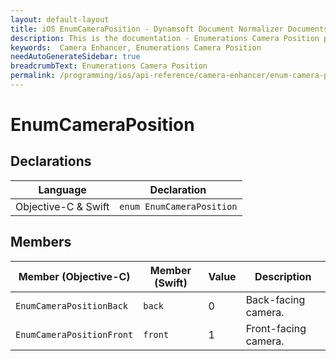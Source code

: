 ```yaml
---
layout: default-layout
title: iOS EnumCameraPosition - Dynamsoft Document Normalizer Documents
description: This is the documentation - Enumerations Camera Position page of Dynamsoft Camera Enhancer.
keywords:  Camera Enhancer, Enumerations Camera Position
needAutoGenerateSidebar: true
breadcrumbText: Enumerations Camera Position
permalink: /programming/ios/api-reference/camera-enhancer/enum-camera-position.html
---
```


# EnumCameraPosition

## Declarations

| Language | Declaration |
|----------|-------------|
| Objective-C & Swift | `enum EnumCameraPosition` |

## Members

| Member (Objective-C) | Member (Swift) | Value | Description |
| -------------------- | -------------- | ----- | ----------- |
| `EnumCameraPositionBack` | `back` | 0 | Back-facing camera. |
| `EnumCameraPositionFront` | `front` | 1 | Front-facing camera. |
